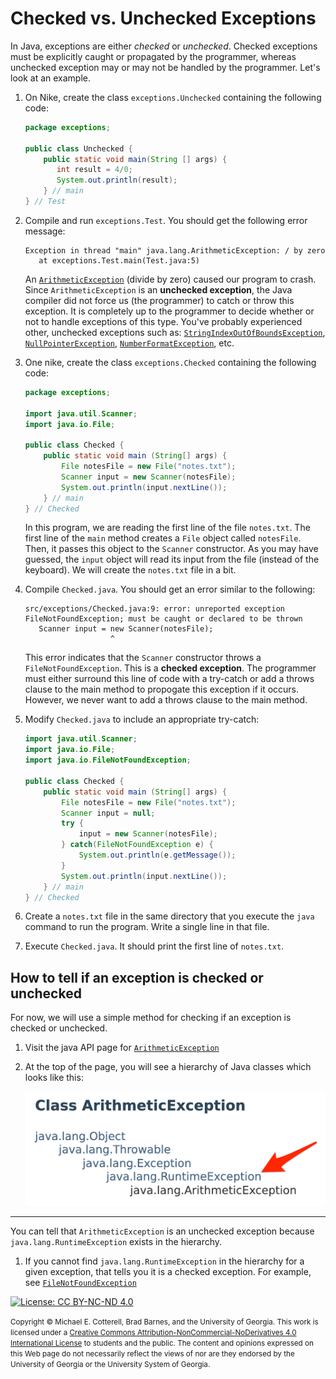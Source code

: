 # Checked vs. Unchecked Exceptions

In Java, exceptions are either _checked_ or _unchecked_. Checked exceptions must be explicitly caught or propagated by the programmer, whereas 
unchecked exception may or may not be handled by the programmer.  Let's look at an example.

1. On Nike, create the class `exceptions.Unchecked` containing the following code:

   ```java
   package exceptions;

   public class Unchecked {
       public static void main(String [] args) {
          int result = 4/0;
          System.out.println(result);
       } // main
   } // Test
   ```

1. Compile and run `exceptions.Test`. You should get the following error message:

   ```
   Exception in thread "main" java.lang.ArithmeticException: / by zero
      at exceptions.Test.main(Test.java:5)
   ```
   An [`ArithmeticException`](https://docs.oracle.com/javase/8/docs/api/java/lang/ArithmeticException.html)
   (divide by zero) caused our program to crash. Since `ArithmeticException` is an **unchecked exception**, the
   Java compiler did not force us (the programmer) to catch or throw this exception.  It is completely up to the programmer to decide 
   whether or not to handle exceptions of this type. You've probably experienced other, unchecked exceptions such as:
   [`StringIndexOutOfBoundsException`](https://docs.oracle.com/javase/8/docs/api/java/lang/StringIndexOutOfBoundsException.html), 
   [`NullPointerException`](https://docs.oracle.com/javase/8/docs/api/java/lang/NullPointerException.html),
   [`NumberFormatException`](https://docs.oracle.com/javase/8/docs/api/java/lang/NumberFormatException.html), etc.

1. One nike, create the class `exceptions.Checked` containing the following code:

   ```java
   package exceptions;

   import java.util.Scanner;
   import java.io.File;

   public class Checked {
       public static void main (String[] args) {
           File notesFile = new File("notes.txt");
           Scanner input = new Scanner(notesFile);
           System.out.println(input.nextLine());
       } // main
   } // Checked
   ```

   In this program, we are reading the first line of the file `notes.txt`. The first line of the `main` method creates a `File` object 
   called `notesFile`.  Then, it passes this object to the `Scanner` constructor.  As you may have guessed, the `input` object will read
   its input from the file (instead of the keyboard).  We will create the `notes.txt` file in a bit.

1. Compile `Checked.java`.  You should get an error similar to the following:

   ```
   src/exceptions/Checked.java:9: error: unreported exception FileNotFoundException; must be caught or declared to be thrown
      Scanner input = new Scanner(notesFile);
                      ^
   ```
   This error indicates that the `Scanner` constructor throws a `FileNotFoundException`.  This is a **checked exception**.  The programmer
   must either surround this line of code with a try-catch or add a throws clause to the main method to propogate this exception if it
   occurs.  However, we never want to add a throws clause to the main method.
   
1. Modify `Checked.java` to include an appropriate try-catch:

   ```java
   import java.util.Scanner;
   import java.io.File;
   import java.io.FileNotFoundException;

   public class Checked {
       public static void main (String[] args) {
           File notesFile = new File("notes.txt");
           Scanner input = null;
           try {
               input = new Scanner(notesFile);
           } catch(FileNotFoundException e) {
               System.out.println(e.getMessage());
           }
           System.out.println(input.nextLine());
       } // main
   } // Checked
   ```

1. Create a `notes.txt` file in the same directory that you execute the `java` command to run the program. Write a single line in that
file.

1. Execute `Checked.java`.  It should print the first line of `notes.txt`.

## How to tell if an exception is checked or unchecked

For now, we will use a simple method for checking if an exception is checked or unchecked.

1. Visit the java API page for [`ArithmeticException`](https://docs.oracle.com/javase/8/docs/api/java/lang/ArithmeticException.html)

1. At the top of the page, you will see a hierarchy of Java classes which looks like this: 

   ![ArithmeticException Unchecked Example](img/ArithmeticException.png)
<hr/>

   You can tell that `ArithmeticException` is an unchecked exception because `java.lang.RuntimeException` exists in the hierarchy. 
1. If you cannot find `java.lang.RuntimeException` in the hierarchy for a given exception, that tells you it is a checked exception.  For 
example, see [`FileNotFoundException`](https://docs.oracle.com/javase/8/docs/api/java/io/FileNotFoundException.html)

[![License: CC BY-NC-ND 4.0](https://img.shields.io/badge/License-CC%20BY--NC--ND%204.0-lightgrey.svg)](http://creativecommons.org/licenses/by-nc-nd/4.0/)

<small>
Copyright &copy; Michael E. Cotterell, Brad Barnes, and the University of Georgia.
This work is licensed under a <a rel="license" href="http://creativecommons.org/licenses/by-nc-nd/4.0/">Creative Commons Attribution-NonCommercial-NoDerivatives 4.0 International License</a> to students and the public.
The content and opinions expressed on this Web page do not necessarily reflect the views of nor are they endorsed by the University of Georgia or the University System of Georgia.
</small>
